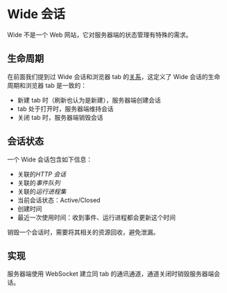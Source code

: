 # Wide 会话

Wide 不是一个 Web 网站，它对服务器端的状态管理有特殊的需求。

## 生命周期
在前面我们提到过 Wide 会话和浏览器 tab 的[关系](key_designs/session.md)，这定义了 Wide 会话的生命周期和浏览器 tab 是一致的：

* 新建 tab 时（刷新也认为是新建），服务器端创建会话
* tab 处于打开时，服务器端维持会话
* 关闭 tab 时，服务器端销毁会话

## 会话状态

一个 Wide 会话包含如下信息：

* 关联的*HTTP 会话*
* 关联的*事件队列*
* 关联的*运行进程集*
* 当前会话状态：Active/Closed
* 创建时间
* 最近一次使用时间：收到事件、运行进程都会更新这个时间

销毁一个会话时，需要将其相关的资源回收，避免泄漏。

## 实现

服务器端使用 WebSocket 建立同 tab 的通讯通道，通道关闭时销毁服务器端会话。

